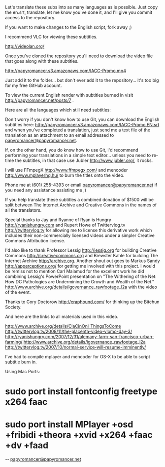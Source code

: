 Let's translate these subs into as many languages as is possible.  Just copy the en.srt, translate, let me know you've done it, and I'll give you commit access to the repository.

If you want to make changes to the English script, fork away ;)

I recommend VLC for viewing these subtitles.

http://videolan.org/

Once you've cloned the repository you'll need to download the video file that goes along with these subtitles.  

http://papyromancer.s3.amazonaws.com/IACC-Promo.mp4

Just add it to the folder... but don't ever add it to the repository... it's too big for my free GitHub account.

To view the current English render with subtitles burned in visit http://papyromancer.net/posts/7 .

Here are all the languages which still need subtitles:

Don't worry if you don't know how to use Git, you can download the English subtitles here: <http://papyromancer.s3.amazonaws.com/IACC-Promo.EN.srt> and when you've completed a translation, just send me a text file of the translation as an attachment to an email addressed to papyromancer@papyromancer.net. 

If, on the other hand, you do know how to use Git, I'd recommend performing your translations in a simple text editor... unless you need to re-time the subtitles, in that case use Jubler <http://www.jubler.org/>, it rocks.

I will use FFmpegX <http://www.ffmpegx.com/> and mencoder <http://www.mplayerhq.hu/> to burn the titles onto the video.

Phone me at (601) 255-4393 or email papyromancer@papyromancer.net if you need any assistance assisting me ;)

If you help translate these subtitles a combined donation of $1500 will be split between The Internet Archive and Creative Commons in the names of all the translators.

Special thanks to Jay and Ryanne of Ryan is Hungry <http://ryanishungry.com> and Rupert Howe of Twittervlog.tv <http://twittervlog.tv> for allowing me to license this derivative work which includes their non-commercially licensed videos under a simpler Creative Commons Attribution license.

I'd also like to thank Professor Lessig <http://lessig.org> for building Creative Commons <http://creativecommons.org> and Brewster Kahle for building The Internet Archive <http://archive.org>.  Another shout out goes to Markus Sandy <http://apperceptions.org/> for getting me involved with this project. I would be remiss not to mention Carl Malamud for the excellent work he did combining Lessig's PowerPoint presentation on "The Withering of the Net: How DC Pathologies are Undermining the Growth and Wealth of the Net." <http://www.archive.org/details/igovernance_rawfootage_l2a> with the video of the event.

Thanks to Cory Doctorow <http://craphound.com/> for thinking up the Bitchun Society.

And here are the links to all materials used in this video. 

http://www.archive.org/details/ClaCinOnl_ThingsToCome
http://twittervlog.tv/2008/11/the-placenta-video-vlomo-day-3/
http://ryanishungry.com/2007/12/31/alemany-farm-san-francisco-urban-farming/
http://www.archive.org/details/igovernance_rawfootage_l2a
http://twittervlog.tv/2007/10/normal-service-will-resume-imminently/

I've had to compile mplayer and mencoder for OS-X to be able to script subtitle burn in.

Using Mac Ports: 

# sudo port install fontconfig freetype x264 faac
# sudo port install MPlayer +osd +fribidi +theora +xvid +x264 +faac +dv +faad 

-- papyromancer@papyromancer.net
